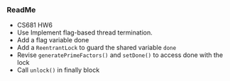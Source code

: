 ### ReadMe
* CS681 HW6
* Use Implement flag-based thread termination.
* Add a flag variable done
* Add a `ReentrantLock` to guard the shared variable `done`
* Revise `generatePrimeFactors()` and `setDone()` to access done with the lock
* Call `unlock()` in finally block